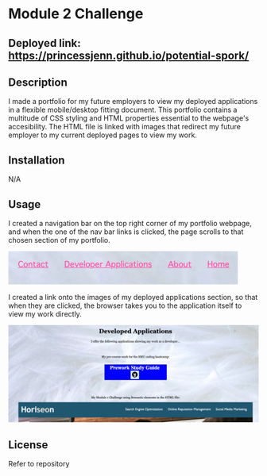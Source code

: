 # Module 2 Challenge

## Deployed link: https://princessjenn.github.io/potential-spork/

## Description

I made a portfolio for my future employers to view my deployed applications in a flexible mobile/desktop fitting document. 
This portfolio contains a multitude of CSS styling and HTML properties essential to the webpage's accesibility. The HTML file is linked with images that redirect my future employer to my current deployed pages to view my work.

## Installation

N/A

## Usage

I created a navigation bar on the top right corner of my portfolio webpage, and when the one of the nav bar links is clicked, the page scrolls to that chosen section of my portfolio.

![alt text](./Images/Screen%20Shot%202023-04-03%20at%2011.15.09%20PM.png)

I created a link onto the images of my deployed applications section, so that when they are clicked, the browser takes you to the application itself to view my work directly.

![alt text](./Images/Screen%20Shot%202023-04-03%20at%2011.27.18%20PM.png)

## License
Refer to repository
